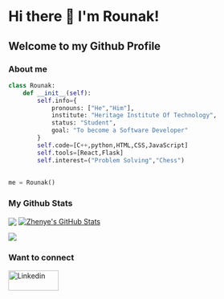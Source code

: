 # Hi there 👋 I'm Rounak!
## Welcome to my Github Profile
### About me
```python
class Rounak:
    def __init__(self):
        self.info={
            pronouns: ["He","Him"],
            institute: "Heritage Institute Of Technology",
            status: "Student",
            goal: "To become a Software Developer"
        }
        self.code=[C++,python,HTML,CSS,JavaScript]
        self.tools=[React,Flask]
        self.interest=("Problem Solving","Chess")
        
        
me = Rounak()
```
 
### My Github Stats
<p><img align="center" src="https://github-readme-stats.vercel.app/api?username=RounakNeogy&show_icons=true&theme=radical"><p\>
<a href="https://github.com/RounakNeogy/RounakNeogy">
  <img align="center" src="https://github-readme-stats.vercel.app/api/top-langs/?username=RounakNeogy&&show_icons=true&theme=radical" alt="Zhenye's GitHub Stats" />
</a>
<p><img align="center" src="https://github-readme-streak-stats.herokuapp.com/?user=RounakNeogy&show_icons=true&theme=radical"><p\>

### Want to connect
<a href="https://www.linkedin.com/in/rounak-neogy-9a5518194/" title="python"><img src="https://github.com/get-icon/geticon/raw/master/icons/linkedin.svg" alt="Linkedin" width="100px" height="40px"></a>
